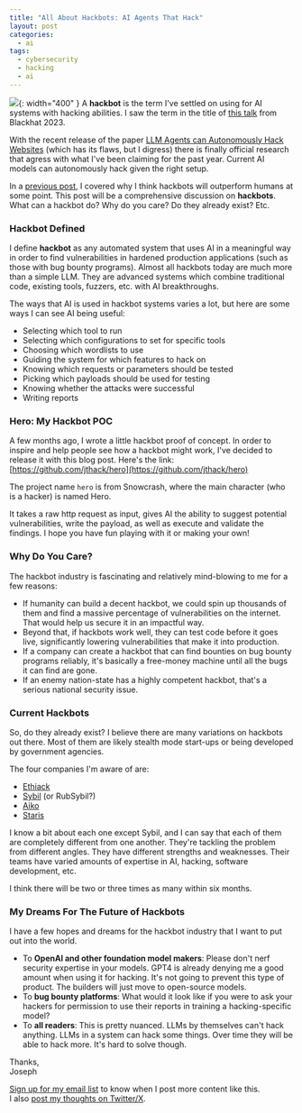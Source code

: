 ```yaml
---
title: "All About Hackbots: AI Agents That Hack"
layout: post
categories:
  - ai
tags:
  - cybersecurity
  - hacking
  - ai
---
```


![](https://i.imgur.com/qCbeDUW.png){: width="400" }
A **hackbot** is the term I've settled on using for AI systems with hacking abilities. I saw the term in the title of [this talk](https://www.youtube.com/watch?v=4o7qYHO0psI) from Blackhat 2023.

With the recent release of the paper [LLM Agents can Autonomously Hack Websites](https://arxiv.org/pdf/2402.06664.pdf) (which has its flaws, but I digress) there is finally official research that agress with what I've been claiming for the past year. Current AI models can autonomously hack given the right setup.

In a [previous post](https://josephthacker.com/ai/2023/11/08/ai-hacking-agents.html), I covered why I think hackbots will outperform humans at some point. This post will be a comprehensive discussion on **hackbots**. What can a hackbot do? Why do you care? Do they already exist? Etc.

### Hackbot Defined
I define **hackbot** as any automated system that uses AI in a meaningful way in order to find vulnerabilities in hardened production applications (such as those with bug bounty programs). Almost all hackbots today are much more than a simple LLM. They are advanced systems which combine traditional code, existing tools, fuzzers, etc. with AI breakthroughs.

The ways that AI is used in hackbot systems varies a lot, but here are some ways I can see AI being useful:
- Selecting which tool to run
- Selecting which configurations to set for specific tools
- Choosing which wordlists to use
- Guiding the system for which features to hack on
- Knowing which requests or parameters should be tested
- Picking which payloads should be used for testing
- Knowing whether the attacks were successful
- Writing reports

### Hero: My Hackbot POC
A few months ago, I wrote a little hackbot proof of concept. In order to inspire and help people see how a hackbot might work, I've decided to release it with this blog post. Here's the link: [https://github.com/jthack/hero](https://github.com/jthack/hero)

The project name `hero` is from Snowcrash, where the main character (who is a hacker) is named Hero. 

It takes a raw http request as input, gives AI the ability to suggest potential vulnerabilities, write the payload, as well as execute and validate the findings. I hope you have fun playing with it or making your own!

### Why Do You Care?
The hackbot industry is fascinating and relatively mind-blowing to me for a few reasons:
- If humanity can build a decent hackbot, we could spin up thousands of them and find a massive percentage of vulnerabilities on the internet. That would help us secure it in an impactful way.
- Beyond that, if hackbots work well, they can test code before it goes live, significantly lowering vulnerabilities that make it into production.
- If a company can create a hackbot that can find bounties on bug bounty programs reliably, it's basically a free-money machine until all the bugs it can find are gone.
- If an enemy nation-state has a highly competent hackbot, that's a serious national security issue.

### Current Hackbots
So, do they already exist? I believe there are many variations on hackbots out there. Most of them are likely stealth mode start-ups or being developed by government agencies.

The four companies I'm aware of are:
- [Ethiack](https://ethiack.com/)
- [Sybil](https://www.runsybil.com/) (or RubSybil?)
- [Aiko](https://aikocorp.ai)
- [Staris](https://www.staris.tech/)

I know a bit about each one except Sybil, and I can say that each of them are completely different from one another. They're tackling the problem from different angles. They have different strengths and weaknesses. Their teams have varied amounts of expertise in AI, hacking, software development, etc.

I think there will be two or three times as many within six months.

### My Dreams For The Future of Hackbots
I have a few hopes and dreams for the hackbot industry that I want to put out into the world. 
- To **OpenAI and other foundation model makers**: Please don't nerf security expertise in your models. GPT4 is already denying me a good amount when using it for hacking. It's not going to prevent this type of product. The builders will just move to open-source models.
- To **bug bounty platforms**: What would it look like if you were to ask your hackers for permission to use their reports in training a hacking-specific model? 
- To **all readers**: This is pretty nuanced. LLMs by themselves can't hack anything. LLMs in a system can hack some things. Over time they will be able to hack more. It's hard to solve though.

Thanks,  
Joseph

[Sign up for my email list](https://thacker.beehiiv.com/subscribe) to know when I post more content like this.   
I also [post my thoughts on Twitter/X](https://x.com/rez0__). 


<meta name="twitter:card" content="summary_large_image" />
<meta name="twitter:site" content="@rez0__" />
<meta name="twitter:creator" content="@rez0__" />
<meta property="og:url" content="https://josephthacker.com/ai/2023/11/08/ai-hacking-agents.html" />
<meta property="og:title" content="All About Hackbots" />
<meta property="og:description" content="AI agents that hack" />
<meta property="og:image" content="https://i.imgur.com/qCbeDUW.png" />

